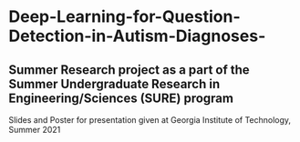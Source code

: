 # Deep-Learning-for-Question-Detection-in-Autism-Diagnoses-
## Summer Research project as a part of the Summer Undergraduate Research in Engineering/Sciences (SURE) program

Slides and Poster for presentation given at Georgia Institute of Technology, Summer 2021
